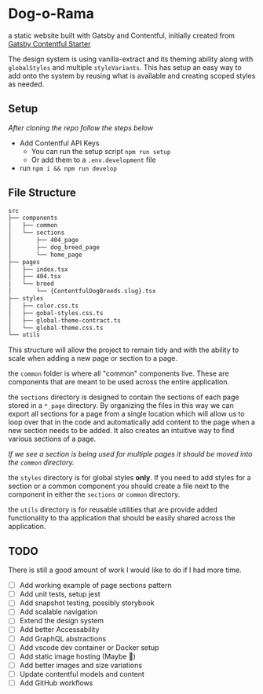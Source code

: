 # Dog-o-Rama

a static website built with Gatsby and Contentful, initially created from [Gatsby Contentful Starter](https://github.com/gatsbyjs/gatsby-starter-contentful-homepage-ts)

The design system is using vanilla-extract and its theming ability along with `globalStyles` and multiple `styleVariants`. This has setup an easy way to add onto the system by reusing what is available and creating scoped styles as needed.

## Setup

_After cloning the repo follow the steps below_

- Add Contentful API Keys
  - You can run the setup script `npm run setup`
  - Or add them to a `.env.development` file
- run `npm i && npm run develop`

## File Structure

```sh
src
├── components
│   ├── common
│   └── sections
│       ├── 404_page
│       ├── dog_breed_page
│       └── home_page
├── pages
│   ├── index.tsx
│   ├── 404.tsx
│   └── breed
│       └── {ContentfulDogBreeds.slug}.tsx
├── styles
│   ├── color.css.ts
│   ├── gobal-styles.css.ts
│   ├── global-theme-contract.ts
│   └── global-theme.css.ts
└── utils
```

This structure will allow the project to remain tidy and with the ability to scale when adding a new page or section to a page.

the `common` folder is where all "common" components live. These are components that are meant to be used across the entire application.

the `sections` directory is designed to contain the sections of each page stored in a `*_page` directory. By organizing the files in this way we can export all sections for a page from a single location which will allow us to loop over that in the code and automatically add content to the page when a new section needs to be added. It also creates an intuitive way to find various sections of a page.

_If we see a section is being used for multiple pages it should be moved into the `common` directory._

the `styles` directory is for global styles **only**. If you need to add styles for a section or a common component you should create a file next to the component in either the `sections` or `common` directory.

the `utils` directory is for reusable utilities that are provide added functionality to tha application that should be easily shared across the application.

## TODO

There is still a good amount of work I would like to do if I had more time.

- [ ] Add working example of page sections pattern
- [ ] Add unit tests, setup jest
- [ ] Add snapshot testing, possibly storybook
- [ ] Add scalable navigation
- [ ] Extend the design system
- [ ] Add better Accessability
- [ ] Add GraphQL abstractions
- [ ] Add vscode dev container or Docker setup
- [ ] Add static image hosting (Maybe :thinking:)
- [ ] Add better images and size variations
- [ ] Update contentful models and content
- [ ] Add GitHub workflows

